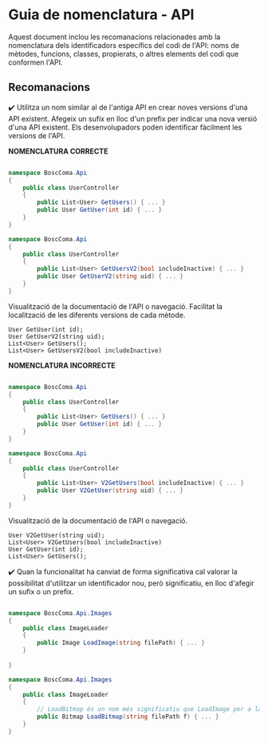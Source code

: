 # Guia de nomenclatura - API

Aquest document inclou les recomanacions relacionades amb la nomenclatura dels identificadors específics del codi de l'API: noms de mètodes, funcions, classes, propierats, o altres elements del codi que conformen l'API.

## Recomanacions


✔️ Utilitza un nom similar al de l'antiga API en crear noves versions d'una API existent. Afegeix un sufix en lloc d'un prefix per indicar una nova versió d'una API existent. Els desenvolupadors poden identificar fàcilment les versions de l'API.


**NOMENCLATURA CORRECTE**

```csharp

namespace BoscComa.Api
{
    public class UserController
    {
        public List<User> GetUsers() { ... }
        public User GetUser(int id) { ... }
    }
}

namespace BoscComa.Api
{
    public class UserController
    {
        public List<User> GetUsersV2(bool includeInactive) { ... }
        public User GetUserV2(string uid) { ... }
    }
}
```

Visualització de la documentació de l'API o navegació. Facilitat la localització de les diferents versions de cada mètode.

```
User GetUser(int id);
User GetUserV2(string uid);
List<User> GetUsers();
List<User> GetUsersV2(bool includeInactive)
```

**NOMENCLATURA INCORRECTE**

```csharp

namespace BoscComa.Api
{
    public class UserController
    {
        public List<User> GetUsers() { ... }
        public User GetUser(int id) { ... }
    }
}

namespace BoscComa.Api
{
    public class UserController
    {
        public List<User> V2GetUsers(bool includeInactive) { ... }
        public User V2GetUser(string uid) { ... }
    }
}

```

Visualització de la documentació de l'API o navegació. 

```
User V2GetUser(string uid);
List<User> V2GetUsers(bool includeInactive)
User GetUser(int id);
List<User> GetUsers();

```

✔️ Quan la funcionalitat ha canviat de forma significativa cal valorar la possibilitat d'utilitzar un identificador nou, però significatiu, en lloc d'afegir un sufix o un prefix.

```csharp

namespace BoscComa.Api.Images
{
    public class ImageLoader
    {
        public Image LoadImage(string filePath) { ... }
    }
    
}

namespace BoscComa.Api.Images
{
    public class ImageLoader
    {
        // LoadBitmap és un nom més significatiu que LoadImage per a la funcionalitat del mètode.
        public Bitmap LoadBitmap(string filePath f) { ... }
    }
}
```
